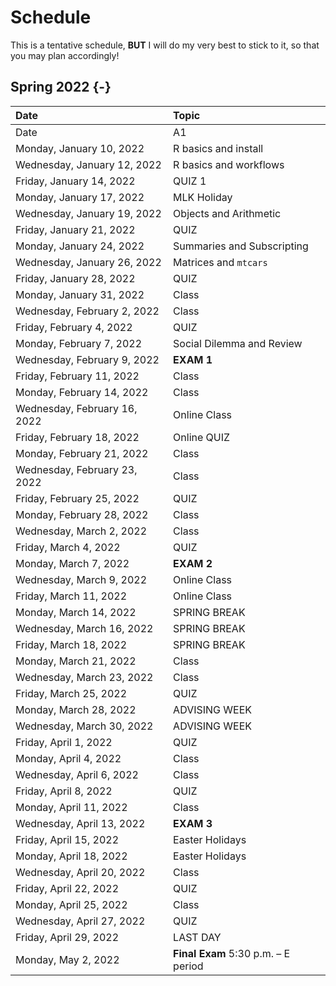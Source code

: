 # Schedule

This is a tentative schedule, **BUT** I will do my very best to stick to it, so that you may plan accordingly!

## Spring 2022  {-}

Date | Topic | 				
|:-------|:------			
| 	Date	| 	A1	| 
| 	Monday, January 10, 2022	| 	R basics and install	| 
| 	Wednesday, January 12, 2022	| 	R basics and workflows	| 
| 	Friday, January 14, 2022	| 	QUIZ 1 	| 
| 	Monday, January 17, 2022	| 	MLK Holiday	| 
| 	Wednesday, January 19, 2022	| 	Objects and Arithmetic	| 
| 	Friday, January 21, 2022	| 	QUIZ	| 
| 	Monday, January 24, 2022	| Summaries and Subscripting	| 
| 	Wednesday, January 26, 2022	| 	Matrices and `mtcars`	| 
| 	Friday, January 28, 2022	| 	QUIZ	| 
| 	Monday, January 31, 2022	| 	Class	| 
| 	Wednesday, February 2, 2022	| 	Class	| 
| 	Friday, February 4, 2022	| 	QUIZ	| 
| 	Monday, February 7, 2022	| 	Social Dilemma and Review	| 
| 	Wednesday, February 9, 2022	| 	**EXAM 1**	| 
| 	Friday, February 11, 2022	| 	Class	| 
| 	Monday, February 14, 2022	| 	Class	| 
| 	Wednesday, February 16, 2022	| 	Online Class	| 
| 	Friday, February 18, 2022	| 	Online QUIZ	| 
| 	Monday, February 21, 2022	| 	Class	| 
| 	Wednesday, February 23, 2022	| 	Class	| 
| 	Friday, February 25, 2022	| 	QUIZ	| 
| 	Monday, February 28, 2022	| 	Class	| 
| 	Wednesday, March 2, 2022	| 	Class	| 
| 	Friday, March 4, 2022	| 	QUIZ	| 
| 	Monday, March 7, 2022	| 	**EXAM 2**	| 
| 	Wednesday, March 9, 2022	| 	Online Class	| 
| 	Friday, March 11, 2022	| 	Online Class	| 
| 	Monday, March 14, 2022	| 	SPRING BREAK	| 
| 	Wednesday, March 16, 2022	| 	SPRING BREAK	| 
| 	Friday, March 18, 2022	| 	SPRING BREAK	| 
| 	Monday, March 21, 2022	| 	Class	| 
| 	Wednesday, March 23, 2022	| 	Class	| 
| 	Friday, March 25, 2022	| 	QUIZ	| 
| 	Monday, March 28, 2022	| 	ADVISING WEEK	| 
| 	Wednesday, March 30, 2022	| 	ADVISING WEEK	| 
| 	Friday, April 1, 2022	| 	QUIZ	| 
| 	Monday, April 4, 2022	| 	Class	| 
| 	Wednesday, April 6, 2022	| 	Class	| 
| 	Friday, April 8, 2022	| 	QUIZ	| 
| 	Monday, April 11, 2022	| 	Class	| 
| 	Wednesday, April 13, 2022	| 	**EXAM 3**	| 
| 	Friday, April 15, 2022	| 	Easter Holidays	| 
| 	Monday, April 18, 2022	| 	Easter Holidays	| 
| 	Wednesday, April 20, 2022	| 	Class	| 
| 	Friday, April 22, 2022	| 	QUIZ	| 
| 	Monday, April 25, 2022	| 	Class	| 
| 	Wednesday, April 27, 2022	| 	QUIZ	| 
| 	Friday, April 29, 2022	| 	LAST DAY	| 
| 	Monday, May 2, 2022	| 	**Final Exam** 5:30 p.m. – E period	| 

